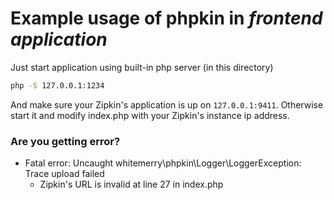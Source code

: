 # Example usage of phpkin in *frontend application*
Just start application using built-in php server (in this directory)
``` bash
php -S 127.0.0.1:1234
```
And make sure your Zipkin's application is up on `127.0.0.1:9411`. Otherwise start it and modify index.php with your Zipkin's instance ip address.

### Are you getting error?
- Fatal error: Uncaught whitemerry\phpkin\Logger\LoggerException: Trace upload failed
   * Zipkin's URL is invalid at line 27 in index.php
